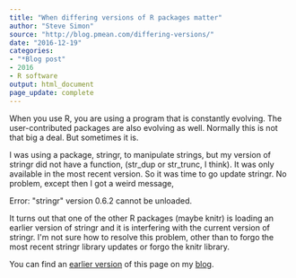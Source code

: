 ```yaml
---
title: "When differing versions of R packages matter"
author: "Steve Simon"
source: "http://blog.pmean.com/differing-versions/"
date: "2016-12-19"
categories:
- "*Blog post"
- 2016
- R software
output: html_document
page_update: complete
---
```


When you use R, you are using a program that is constantly evolving. The user-contributed packages are also evolving as well. Normally this is not that big a deal. But sometimes it is.

<!---More--->

I was using a package, stringr, to manipulate strings, but my version of stringr did not have a function, (str\_dup or str\_trunc, I think). It was only available in the most recent version. So it was time to go update stringr. No problem, except then I got a weird message,

Error: "stringr" version 0.6.2 cannot be unloaded.

It turns out that one of the other R packages (maybe knitr) is loading an earlier version of stringr and it is interfering with the current version of stringr. I'm not sure how to resolve this problem, other than to forgo the most recent stringr library updates or forgo the knitr library.

You can find an [earlier version][sim1] of this page on my [blog][sim2].

[sim1]: http://blog.pmean.com/differing-versions/
[sim2]: http://blog.pmean.com

